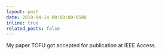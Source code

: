 ```yaml
---
layout: post
date: 2019-04-14 00:00:00-0500
inline: true
related_posts: false
---
```


My paper TOFU got accepted for publication at IEEE Access.